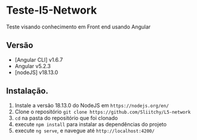 # Teste-l5-Network
Teste visando conhecimento em Front end usando Angular

## Versão
* [Angular CLI] v1.6.7
* Angular v5.2.3
* [nodeJS] v18.13.0

## Instalação.
1. Instale a versão 18.13.0 do NodeJS em `https://nodejs.org/en/`
1. Clone o repositório `git clone https://github.com/Sliitchy/L5-network`
1. `cd` na pasta do repositório que foi clonado
1. execute `npm install` para instalar as dependências do projeto
1. execute `ng serve`, e navegue até `http://localhost:4200/`


